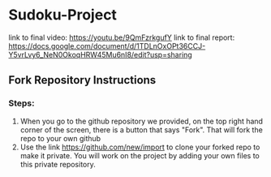 # Sudoku-Project


link to final video: https://youtu.be/9QmFzrkgufY 
link to final report: https://docs.google.com/document/d/1TDLnOxOPt36CCJ-Y5vrLvy6_NeN0OkoqHRW45Mu6nI8/edit?usp=sharing


## Fork Repository Instructions
### Steps:
1. When you go to the github repository we provided, on the top right hand corner of the screen, there is a button that says "Fork". That will fork the repo to your own github 
2. Use the link https://github.com/new/import to clone your forked repo to make it private. You will work on the project by adding your own files to this private repository.


